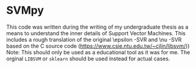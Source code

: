 # SVMpy
This code was written during the writing of my undergraduate thesis as a means to understand the inner details of Support Vector Machines. This includes a rough translation of the original  \epsilon -SVR and \nu -SVR based on the C source code (https://www.csie.ntu.edu.tw/~cjlin/libsvm/))
Note: This should only be used as a educational tool as it was for me. The orginal `LIBSVM` or `sklearn`  should be used instead for actual cases.

